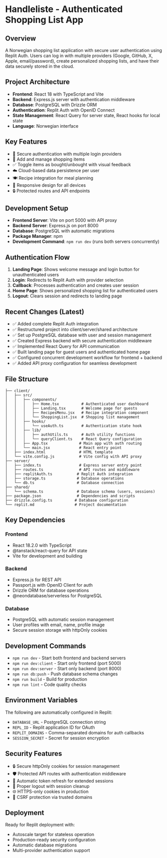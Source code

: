 # Handleliste - Authenticated Shopping List App

## Overview
A Norwegian shopping list application with secure user authentication using Replit Auth. Users can log in with multiple providers (Google, GitHub, X, Apple, email/password), create personalized shopping lists, and have their data securely stored in the cloud.

## Project Architecture
- **Frontend**: React 18 with TypeScript and Vite
- **Backend**: Express.js server with authentication middleware  
- **Database**: PostgreSQL with Drizzle ORM
- **Authentication**: Replit Auth with OpenID Connect
- **State Management**: React Query for server state, React hooks for local state
- **Language**: Norwegian interface

## Key Features
- 🔐 Secure authentication with multiple login providers
- 📝 Add and manage shopping items
- ✅ Toggle items as bought/unbought with visual feedback
- ☁️ Cloud-based data persistence per user
- 🍽️ Recipe integration for meal planning
- 📱 Responsive design for all devices
- 🔒 Protected routes and API endpoints

## Development Setup
- **Frontend Server**: Vite on port 5000 with API proxy
- **Backend Server**: Express.js on port 8000
- **Database**: PostgreSQL with automatic migrations
- **Package Manager**: npm
- **Development Command**: `npm run dev` (runs both servers concurrently)

## Authentication Flow
1. **Landing Page**: Shows welcome message and login button for unauthenticated users
2. **Login**: Redirects to Replit Auth with provider selection
3. **Callback**: Processes authentication and creates user session
4. **Home Page**: Shows personalized shopping list for authenticated users
5. **Logout**: Clears session and redirects to landing page

## Recent Changes (Latest)
- ✅ Added complete Replit Auth integration
- ✅ Restructured project into client/server/shared architecture
- ✅ Set up PostgreSQL database with user and session management
- ✅ Created Express backend with secure authentication middleware
- ✅ Implemented React Query for API communication
- ✅ Built landing page for guest users and authenticated home page
- ✅ Configured concurrent development workflow for frontend + backend
- ✅ Added API proxy configuration for seamless development

## File Structure
```
├── client/
│   ├── src/
│   │   ├── components/
│   │   │   ├── Home.tsx          # Authenticated user dashboard
│   │   │   ├── Landing.tsx       # Welcome page for guests
│   │   │   ├── RecipesMenu.jsx   # Recipe integration component
│   │   │   └── ShoppingList.jsx  # Shopping list management
│   │   ├── hooks/
│   │   │   └── useAuth.ts        # Authentication state hook
│   │   ├── lib/
│   │   │   ├── authUtils.ts      # Auth utility functions
│   │   │   └── queryClient.ts    # React Query configuration
│   │   ├── App.tsx              # Main app with auth routing
│   │   └── main.jsx             # React entry point
│   ├── index.html               # HTML template
│   └── vite.config.js           # Vite config with API proxy
├── server/
│   ├── index.ts                 # Express server entry point
│   ├── routes.ts                # API routes and middleware
│   ├── replitAuth.ts           # Replit Auth integration
│   ├── storage.ts              # Database operations
│   └── db.ts                   # Database connection
├── shared/
│   └── schema.ts               # Database schema (users, sessions)
├── package.json                # Dependencies and scripts
├── drizzle.config.ts          # Database configuration
└── replit.md                  # Project documentation
```

## Key Dependencies
### Frontend
- React 18.2.0 with TypeScript
- @tanstack/react-query for API state
- Vite for development and building

### Backend  
- Express.js for REST API
- Passport.js with OpenID Client for auth
- Drizzle ORM for database operations
- @neondatabase/serverless for PostgreSQL

### Database
- PostgreSQL with automatic session management
- User profiles with email, name, profile image
- Secure session storage with httpOnly cookies

## Development Commands
- `npm run dev` - Start both frontend and backend servers
- `npm run dev:client` - Start only frontend (port 5000)
- `npm run dev:server` - Start only backend (port 8000)
- `npm run db:push` - Push database schema changes
- `npm run build` - Build for production
- `npm run lint` - Code quality checks

## Environment Variables
The following are automatically configured in Replit:
- `DATABASE_URL` - PostgreSQL connection string
- `REPL_ID` - Replit application ID for OAuth
- `REPLIT_DOMAINS` - Comma-separated domains for auth callbacks
- `SESSION_SECRET` - Secret for session encryption

## Security Features
- 🔒 Secure httpOnly cookies for session management
- 🛡️ Protected API routes with authentication middleware
- 🔄 Automatic token refresh for extended sessions
- 🚪 Proper logout with session cleanup
- 🌐 HTTPS-only cookies in production
- 📡 CSRF protection via trusted domains

## Deployment
Ready for Replit deployment with:
- Autoscale target for stateless operation
- Production-ready security configuration
- Automatic database migrations
- Multi-provider authentication support